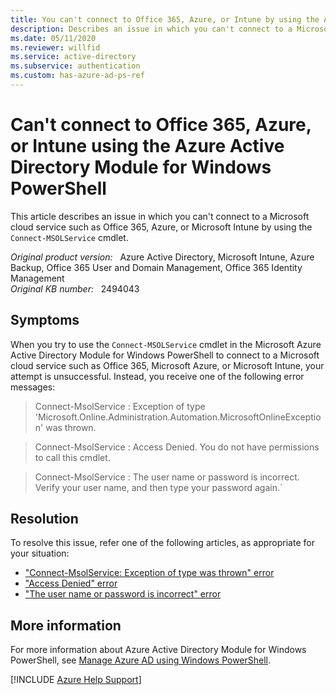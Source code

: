 ```yaml
---
title: You can't connect to Office 365, Azure, or Intune by using the Azure Active Directory Module for Windows PowerShell
description: Describes an issue in which you can't connect to a Microsoft cloud service such as Office 365, Azure, or Microsoft Intune by using the connect-MSOLService cmdlet. A resolution is provided.
ms.date: 05/11/2020
ms.reviewer: willfid
ms.service: active-directory
ms.subservice: authentication
ms.custom: has-azure-ad-ps-ref
---
```

# Can't connect to Office 365, Azure, or Intune using the Azure Active Directory Module for Windows PowerShell

This article describes an issue in which you can't connect to a Microsoft cloud service such as Office 365, Azure, or Microsoft Intune by using the `Connect-MSOLService` cmdlet.

_Original product version:_ &nbsp; Azure Active Directory, Microsoft Intune, Azure Backup, Office 365 User and Domain Management, Office 365 Identity Management  
_Original KB number:_ &nbsp; 2494043

## Symptoms

When you try to use the `Connect-MSOLService` cmdlet in the Microsoft Azure Active Directory Module for Windows PowerShell to connect to a Microsoft cloud service such as Office 365, Microsoft Azure, or Microsoft Intune, your attempt is unsuccessful. Instead, you receive one of the following error messages:

> Connect-MsolService : Exception of type 'Microsoft.Online.Administration.Automation.MicrosoftOnlineException' was thrown.

> Connect-MsolService : Access Denied. You do not have permissions to call this cmdlet.
  
> Connect-MsolService : The user name or password is incorrect. Verify your user name, and then type your password again.`

## Resolution

To resolve this issue, refer one of the following articles, as appropriate for your situation:

- ["Connect-MsolService: Exception of type was thrown" error](https://support.microsoft.com/help/2887306)
- ["Access Denied" error](https://support.microsoft.com/help/2887685)
- ["The user name or password is incorrect" error](https://support.microsoft.com/help/2887705)

## More information

For more information about Azure Active Directory Module for Windows PowerShell, see [Manage Azure AD using Windows PowerShell](/previous-versions/azure/jj151815(v=azure.100)).

[!INCLUDE [Azure Help Support](../../includes/azure-help-support.md)]
